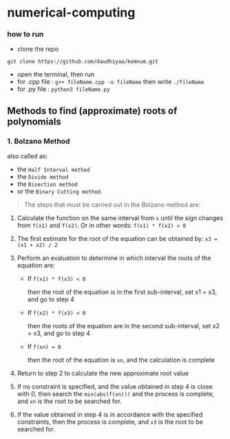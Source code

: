 # numerical-computing
### how to run
- clone the repo 
```
git clone https://github.com/daudhiyaa/komnum.git
```
- open the terminal, then run
- for .cpp file : `g++ fileName.cpp -o fileName` then write `./fileName`
- for .py file : `python3 fileName.py`

## Methods to find (approximate) roots of polynomials
### 1. Bolzano Method
also called as:

- the `Half Interval method`
- the `Divide method`
- the `Bisection method`
- or the `Binary Cutting method`.

> The steps that must be carried out in the Bolzano method are:

1. Calculate the function on the same interval from `x` until the sign changes from `f(x1)` and `f(x2)`. Or in other words: `f(x1) * f(x2) < 0`

2. The first estimate for the root of the equation can be obtained by: `x3 = (x1 + x2) / 2`

3. Perform an evaluation to determine in which interval the roots of the equation are:

    * If `f(x1) * f(x3) < 0`
    
        then the root of the equation is in the first sub-interval, set x1 = x3, and go to step 4

    * If `f(x2) * f(x3) < 0`

        then the roots of the equation are in the second sub-interval, set x2 = x3, and go to step 4

    * If `f(xn) = 0`

        then the root of the equation is `xn`, and the calculation is complete

4. Return to step 2 to calculate the new approximate root value

5. If no constraint is specified, and the value obtained in step 4 is close with 0, then search the `min(abs(f(xn)))` and the process is complete, and `xn` is the root to be searched for.

6. If the value obtained in step 4 is in accordance with the specified constraints, then the process is complete, and `x3` is the root to be searched for.